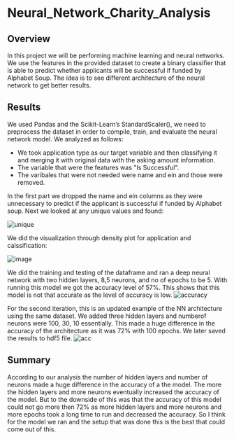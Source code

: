 # Neural_Network_Charity_Analysis
## Overview
In this project we will be performing machine learning and neural networks. We use the features in the provided dataset to create a binary classifier that is 
able to predict whether applicants will be successful if funded by Alphabet Soup. The idea is to see different architecture of the neural network to get better results.
## Results
We used Pandas and the Scikit-Learn’s StandardScaler(), we need to preprocess the dataset in order to compile, train, and evaluate the neural 
network model. We analyzed as follows:
* We took application type as our target variable and then classifying it and merging it with original data with the asking amount information. 
* The variable that were the features was "Is Successful".
* The varibales that were not needed were name and ein and those were removed. 

In the first part we dropped the name and ein columns as they were unnecessary to predict if the applicant is successful if funded by Alphabet soup. 
Next we looked at any unique values and found:

![unique](https://user-images.githubusercontent.com/91965321/158000739-e4dc26c9-8230-4eea-ae4c-9864f8a0208a.jpg)

We did the visualization through density plot for application and calssification:

![image](https://user-images.githubusercontent.com/91965321/158000766-1cb026f5-e77b-4b51-8c46-3bca2d3cd21f.png)

We did the training and testing of the dataframe and ran a deep neural network with two hidden layers, 8,5 neurons, and no of epochs to be 5. With running this
model we got the accuracy level of 57%. This shows that this model is not that accurate as the level of accuracy is low.
![accuracy](https://user-images.githubusercontent.com/91965321/158000875-ca188eb8-6e5b-4615-b77f-b73a9eb1393d.jpg)

 For the second iteration, this is an updated example of the NN architecture using the same dataset. We added three hidden layers and numberof neurons were 100,
 30, 10 essentially. This made a huge difference in the accuracy of the architecture as it was 72% with 100 epochs. We later saved the results to hdf5 file.
 ![acc ](https://user-images.githubusercontent.com/91965321/158001040-98206c26-ad81-451b-9fc6-21f2342eed86.jpg)

## Summary
According to our analysis the number of hidden layers and number of neurons made a huge difference in the accuracy of a the model. The more the hidden layers 
and more neurons eventually increased the accuracy of the model. But to the downside of this was that the accuracy of this model could not go more then 72% as
more hidden layers and more neurons and more epochs took a long time to run and decreased the accuracy. So I think for the model we ran and the setup that was
done this is the best that could come out of this.
